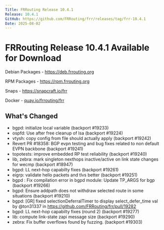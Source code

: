 ```yaml
---
Title: FRRouting Release 10.4.1
Release: 10.4.1
GitHub: https://github.com/FRRouting/frr/releases/tag/frr-10.4.1
Date: 2025-08-02
---
```


FRRouting Release 10.4.1 Available for Download
===============================================

Debian Packages - https://deb.frrouting.org

RPM Packages - https://rpm.frrouting.org

Snaps - https://snapcraft.io/frr

Docker - [quay.io/frrouting/frr](https://quay.io/repository/frrouting/frr/manifest/sha256:97a281a1473cae1f762ceab87cbcc53a2e102053877421e8b4606422aae45442)

## What's Changed

* bgpd: initialize local variable (backport #19233)
* ospfd: Use after free cleanup of lsa (backport #19224)
* vtysh: copy config from file should actually apply (backport #19242)
* Revert PR #18358: BGP evpn testing and bug fixes related to non default EVPN backbone  (backport #19241)
* topotests: improve embedded RP test reliability (backport #19240)
* lib, zebra: mark singleton nexthops inactive/active on link state changes for wecmp (backport #18947)
* bgpd: LL next-hop capabilty fixes (backport #19261)
* eigrp: validate hello packets and tlvs better (backport #19251)
* bgpd : Fix compilation error in bgpd module: Update TP_ARGS for bgp (backport #19266)
* bgpd: Ensure addpath does not withdraw selected route in some situations (backport #19210)
* bgpd: [GR] fixed selectionDeferralTimer to display select_defer_time val by @ton31337 in https://github.com/FRRouting/frr/pull/19282
* bgpd: LL next-hop capabilty fixes (round 2) (backport #19277)
* lib: compute link-state zapi message size (backport #19290)
* zebra: Fix buffer overflows found by fuzzing. (backport #19303)
